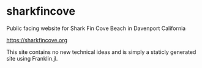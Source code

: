 # sharkfincove
Public facing website for Shark Fin Cove Beach in Davenport California

https://sharkfincove.org

This site contains no new technical ideas and is simply a staticly generated site using Franklin.jl.
